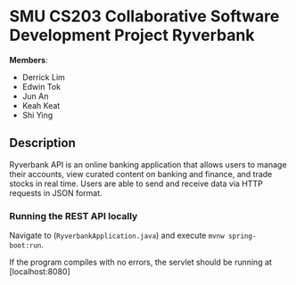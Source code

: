 # SMU CS203 Collaborative Software Development Project Ryverbank

**Members**:

* Derrick Lim
* Edwin Tok
* Jun An
* Keah Keat
* Shi Ying

## Description

Ryverbank API is an online banking application that allows users to manage their accounts, view
curated content on banking and finance, and trade stocks in real time. Users are able to send and 
receive data via HTTP requests in JSON format.

### Running the REST API locally

Navigate to (`RyverbankApplication.java`) and execute `mvnw spring-boot:run`.

If the program compiles with no errors, the servlet should be running at [localhost:8080] 
